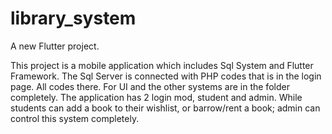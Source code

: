 # library_system

A new Flutter project.

This project is a mobile application which includes Sql System and Flutter Framework.
The Sql Server is connected with PHP codes that is in the login page. All codes there.
For UI and the other systems are in the folder completely.
The application has 2 login mod, student and admin.
While students can add a book to their wishlist, or barrow/rent a book; admin can control this system completely.
